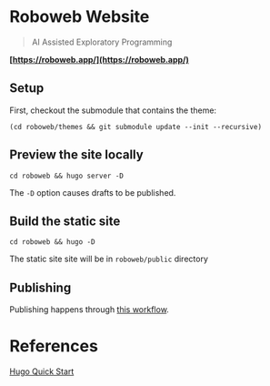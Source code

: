 # Roboweb Website

> AI Assisted Exploratory Programming

**[https://roboweb.app/](https://roboweb.app/)**


## Setup

First, checkout the submodule that contains the theme:

```
(cd roboweb/themes && git submodule update --init --recursive)
```

## Preview the site locally

```
cd roboweb && hugo server -D
```

The `-D` option causes drafts to be published.

## Build the static site

```
cd roboweb && hugo -D
```

The static site site will be in `roboweb/public` directory

## Publishing

Publishing happens through [this workflow](./github/workflows/gh-pages.yaml).

# References

[Hugo Quick Start](https://gohugo.io/getting-started/quick-start/)